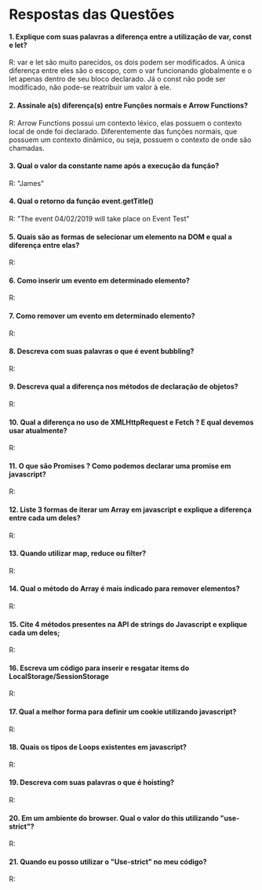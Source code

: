 # Respostas das Questões

#### 1. Explique com suas palavras a diferença entre a utilização de var, const e let?
R: var e let são muito parecidos, os dois podem ser modificados. A única diferença entre eles são o escopo, com o var funcionando globalmente e o let apenas dentro de seu bloco declarado. Já o const não pode ser modificado, não pode-se reatribuir um valor à ele.

#### 2. Assinale a(s) diferença(s) entre Funções normais e Arrow Functions?
R: Arrow Functions possui um contexto léxico, elas possuem o contexto local de onde foi declarado. Diferentemente das funções normais, que possuem um contexto dinâmico, ou seja, possuem o contexto de onde são chamadas.

#### 3. Qual o valor da constante name após a execução da função?
R: "James"

#### 4. Qual o retorno da função event.getTitle()
R: "The event 04/02/2019 will take place on Event Test"

#### 5. Quais são as formas de selecionar um elemento na DOM e qual a diferença entre elas?
R:

#### 6. Como inserir um evento em determinado elemento?
R:

#### 7. Como remover um evento em determinado elemento?
R:

#### 8. Descreva com suas palavras o que é event bubbling?
R:

#### 9. Descreva qual a diferença nos métodos de declaração de objetos?
R:

#### 10. Qual a diferença no uso de XMLHttpRequest e Fetch ? E qual devemos usar atualmente?
R:

#### 11. O que são Promises ? Como podemos declarar uma promise em javascript?
R:

#### 12. Liste 3 formas de iterar um Array em javascript e explique a diferença entre cada um deles?
R:

#### 13. Quando utilizar map, reduce ou filter?
R:

#### 14. Qual o método do Array é mais indicado para remover elementos?
R:

#### 15. Cite 4 métodos presentes na API de strings do Javascript e explique cada um deles;
R:

#### 16. Escreva um código para inserir e resgatar items do LocalStorage/SessionStorage
R:

#### 17. Qual a melhor forma para definir um cookie utilizando javascript?
R:

#### 18. Quais os tipos de Loops existentes em javascript?
R:

#### 19. Descreva com suas palavras o que é hoisting?
R:

#### 20. Em um ambiente do browser. Qual o valor do this utilizando "use-strict"?
R:

#### 21. Quando eu posso utilizar o "Use-strict" no meu código?
R:
